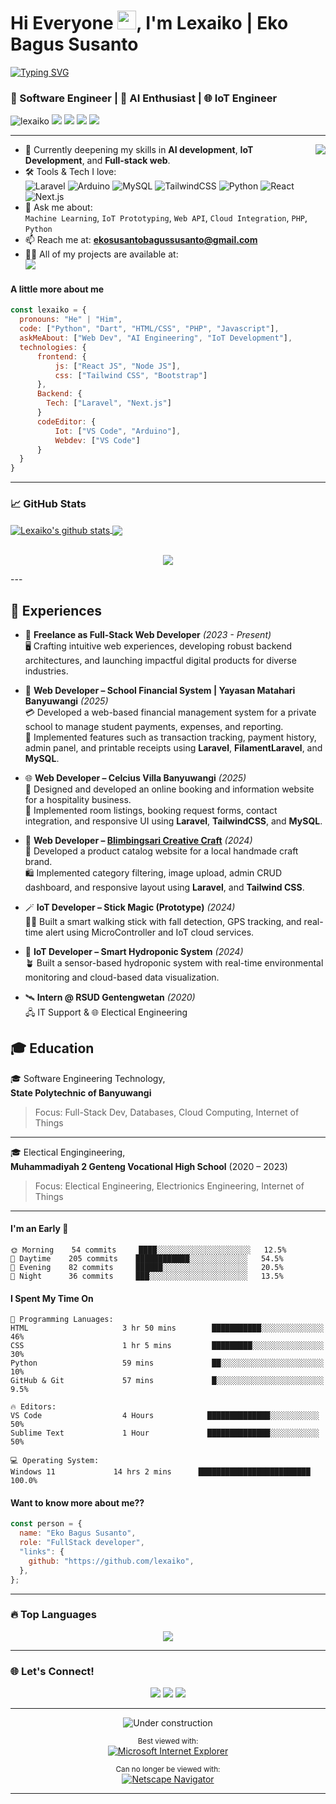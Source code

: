 <div id="header">
<h1>Hi Everyone <img src="https://media.giphy.com/media/hvRJCLFzcasrR4ia7z/giphy.gif" width="30px"/>, I'm Lexaiko | Eko Bagus Susanto</h1>
<a href="https://git.io/typing-svg"><img src="https://readme-typing-svg.herokuapp.com?font=Fira+Code&pause=100&vCenter=true&width=435&lines=Welcome+to+my+GitHub+Profile!;I+love+coding+smart+solutions.;AI+%2B+IoT+%3D+Future!" alt="Typing SVG" /></a>
<h3>🚀 Software Engineer | 🤖 AI Enthusiast | 🌐 IoT Engineer</h3>
<img src="https://komarev.com/ghpvc/?username=lexaiko&label=Profile%20views&color=0e75b6&style=flat" alt="lexaiko" />
<a href="https://linkedin.com/in/eko-bagus-susanto" target="_blank"><img src="https://img.shields.io/badge/-LinkedIn-blue?style=flat&logo=linkedin&logoColor=white"/></a>
  <a href="mailto:ekosusantobagussusanto@gmail.com"><img src="https://img.shields.io/badge/-Email-D14836?style=flat&logo=gmail&logoColor=white"/></a>
  <a href="https://github.com/lexaiko"><img src="https://img.shields.io/badge/-GitHub-24292E?style=flat&logo=github&logoColor=white"/></a>
  <a href="https://www.instagram.com/thinkabouteko/"><img src="https://img.shields.io/badge/-Instagram-E1306C?style=flat&logo=instagram&logoColor=white"/></a>
</div>

---
<img align="right" src="https://media.giphy.com/media/M9gbBd9nbDrOTu1Mqx/giphy.gif">

- 🌱 Currently deepening my skills in **AI development**, **IoT Development**, and **Full-stack web**.
- 🛠️ Tools & Tech I love:  
  ![Laravel](https://img.shields.io/badge/-Laravel-F55247?style=flat&logo=laravel&logoColor=white)
  ![Arduino](https://img.shields.io/badge/-Arduino-00979D?style=flat&logo=arduino&logoColor=white)
  ![MySQL](https://img.shields.io/badge/-MySQL-4479A1?style=flat&logo=mysql&logoColor=white)
  ![TailwindCSS](https://img.shields.io/badge/-TailwindCSS-38B2AC?style=flat&logo=tailwind-css&logoColor=white)
  ![Python](https://img.shields.io/badge/-Python-3776AB?style=flat&logo=python&logoColor=white)
  ![React](https://img.shields.io/badge/-React-61DAFB?style=flat&logo=react&logoColor=black)
  ![Next.js](https://img.shields.io/badge/-Next.js-000000?style=flat&logo=next.js&logoColor=white)
- 💬 Ask me about:  
  `Machine Learning`, `IoT Prototyping`, `Web API`, `Cloud Integration`, `PHP`, `Python`
- 📫 Reach me at: **ekosusantobagussusanto@gmail.com**
- 👨‍💻 All of my projects are available at: <br>  <a href="https://eikoalexandra.my.id"><img src="https://img.shields.io/badge/-Visit%20My%20Projects-24292E?style=flat&logo=github&logoColor=white"/></a>
<p align="center">
</p>


#### A little more about me
```javascript
const lexaiko = {
  pronouns: "He" | "Him",
  code: ["Python", "Dart", "HTML/CSS", "PHP", "Javascript"],
  askMeAbout: ["Web Dev", "AI Engineering", "IoT Development"],
  technologies: {
      frontend: {
          js: ["React JS", "Node JS"],
          css: ["Tailwind CSS", "Bootstrap"]
      },
      Backend: {
        Tech: ["Laravel", "Next.js"]
      }
      codeEditor: {
          Iot: ["VS Code", "Arduino"],
          Webdev: ["VS Code"]
      }
  }
}
```

---

<!-- <div align="center">
  <img src="https://media.giphy.com/media/xT9IgzoKnwFNmISR8I/giphy.gif" height="300"/>
  <img src="./Assets/code-manufacture.gif" alt="Coding GIF" height="300">
  <img src="https://media.giphy.com/media/VTtANKl0beDFQRLDTh/giphy.gif" height="300"/>
</div>
<img src="./Assets/code-manufacture.gif" alt="Coding GIF" width="500"> -->


### 📈 GitHub Stats

<a href="https://lexaiko.github.com">
  <img align="center" src="https://github-readme-stats.vercel.app/api?username=lexaiko&show_icons=true&theme=onedark" alt="Lexaiko's github stats" />
</a>
<a href="https://lexaiko.github.com">
  <img align="center" src="https://github-readme-stats.vercel.app/api/top-langs/?username=lexaiko&count_private=true&langs_count=3&theme=onedark" />
</a>
<br />
<br />
<p align="center">
  <img align="center" src="https://git-hub-streak-stats.vercel.app/?user=lexaiko&theme=onedark"/>
</p>
---

## 💼 Experiences

- 💼 **Freelance as Full-Stack Web Developer** _(2023 - Present)_  
  🖥️ Crafting intuitive web experiences, developing robust backend architectures, and launching impactful digital products for diverse industries.

- 💼 **Web Developer – School Financial System | Yayasan Matahari Banyuwangi** _(2025)_  
  💳 Developed a web-based financial management system for a private school to manage student payments, expenses, and reporting.  
  🧾 Implemented features such as transaction tracking, payment history, admin panel, and printable receipts using **Laravel**, **FilamentLaravel**, and **MySQL**.

- 🌐 **Web Developer – Celcius Villa Banyuwangi** _(2025)_  
  🏨 Designed and developed an online booking and information website for a hospitality business.  
  📆 Implemented room listings, booking request forms, contact integration, and responsive UI using **Laravel**, **TailwindCSS**, and **MySQL**.

- 🧵 **Web Developer – [Blimbingsari Creative Craft](https://bccrafts.com)** _(2024)_  
  🧶 Developed a product catalog website for a local handmade craft brand.  
  🛍️ Implemented category filtering, image upload, admin CRUD dashboard, and responsive layout using **Laravel**, and **Tailwind CSS**.

- 🪄 **IoT Developer – Stick Magic (Prototype)** _(2024)_  
  🚶‍♂️ Built a smart walking stick with fall detection, GPS tracking, and real-time alert using MicroController and IoT cloud services.

- 🌿 **IoT Developer – Smart Hydroponic System** _(2024)_  
  🪴 Built a sensor-based hydroponic system with real-time environmental monitoring and cloud-based data visualization.

- 🛰️ **Intern @ RSUD Gentengwetan** _(2020)_  
  🖧 IT Support & 🌐 Electical Engineering

## 🎓 Education

🎓 Software Engineering Technology,  
**State Polytechnic of Banyuwangi**
> Focus: Full-Stack Dev, Databases, Cloud Computing, Internet of Things

---

🎓 Electical Engingineering,  
**Muhammadiyah 2 Genteng Vocational High School** (2020 – 2023)

> Focus: Electical Engineering, Electrionics Engineering, Internet of Things

---

#### I'm an Early 🐤
```text
🌞 Morning    54 commits     ████░░░░░░░░░░░░░░░░░░░░░   12.5% 
🌆 Daytime    205 commits    ████████████░░░░░░░░░░░░░   54.5% 
🌃 Evening    82 commits     ██████░░░░░░░░░░░░░░░░░░░   20.5% 
🌙 Night      36 commits     ███░░░░░░░░░░░░░░░░░░░░░░   13.5%
```

#### I Spent My Time On
```text
💬 Programming Lanuages:
HTML                     3 hr 50 mins        ███████████░░░░░░░░░░░░░░   46% 
CSS                      1 hr 5 mins         █████████░░░░░░░░░░░░░░░░   30% 
Python                   59 mins             ██░░░░░░░░░░░░░░░░░░░░░░░   10% 
GitHub & Git             57 mins             █░░░░░░░░░░░░░░░░░░░░░░░░   9.5%

🔥 Editors:
VS Code                  4 Hours            ██████████████░░░░░░░░░░░   50% 
Sublime Text             1 Hour             ██████████████░░░░░░░░░░░   50%

💻 Operating System:
Windows 11             14 hrs 2 mins      █████████████████████████   100.0%
```

#### Want to know more about me??
```javascript
const person = {
  name: "Eko Bagus Susanto",
  role: "FullStack developer",
  "links": {
    github: "https://github.com/lexaiko",
  },
};
```

---

### 🔥 Top Languages
<p align="center">
  <img src="https://github-readme-stats.vercel.app/api/top-langs/?username=lexaiko&layout=compact&theme=radical" />
</p>

---

### 🌐 Let's Connect!
<p align="center">
  <a href="https://linkedin.com/in/eko-bagus-susanto" target="_blank"><img src="https://img.shields.io/badge/-LinkedIn-blue?style=flat&logo=linkedin&logoColor=white"/></a>
  <a href="mailto:ekosusantobagussusanto@gmail.com"><img src="https://img.shields.io/badge/-Email-D14836?style=flat&logo=gmail&logoColor=white"/></a>
  <a href="https://github.com/lexaiko"><img src="https://img.shields.io/badge/-GitHub-24292E?style=flat&logo=github&logoColor=white"/></a>
</p>

---

<div align="center">
  
![Under construction](https://user-images.githubusercontent.com/282759/84681715-8c7cb580-af02-11ea-85a4-05d069c72121.gif)

</div>

<div align="center">
  
<sup>Best viewed with:</sup><br />[![Microsoft Internet Explorer](https://user-images.githubusercontent.com/282759/84683523-52f97980-af05-11ea-9da0-639e1c368536.gif)](https://www.microsoft.com/en-gb/download/internet-explorer.aspx)

<sup>Can no longer be viewed with:</sup><br />[![Netscape Navigator](https://user-images.githubusercontent.com/68993968/113916671-27b78200-97d8-11eb-9496-1c45ce25568e.gif)](https://www.netscape.com)
</div>

---

